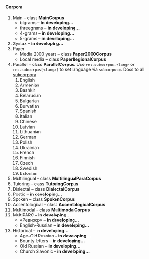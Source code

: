 #### Corpora
1. Main – class **MainCorpus**
   * bigrams – **in developing...**
   * threegrams – **in developing...**
   * 4-grams – **in developing...**
   * 5-grams – **in developing...**
1. Syntax – **in developing...**
1. Paper
   * Media 2000 years – class **Paper2000Corpus**
   * Local media – class **PaperRegionalCorpus**
1. Parallel – class **ParallelCorpus**. Use `rnc.subcorpus.<lang>` or 
  `rnc.subcorpus[<lang>]` to set language via `subcorpus=`. 
Docs to all [subcorpora](https://github.com/kunansy/RNC/tree/master/docs/Lexgram%20search%20params/Parallel%20Corpus) 
   1. English 
   1. Armenian
   1. Bashkir 
   1. Belarusian
   1. Bulgarian
   1. Buryatian
   1. Spanish
   1. Italian
   1. Chinese
   1. Latvian
   1. Lithuanian
   1. German
   1. Polish
   1. Ukrainian
   1. French
   1. Finnish
   1. Czech
   1. Swedish
   1. Estonian 
1. Multilingual – class **MultilingualParaCorpus**
1. Tutoring – class **TutoringCorpus**
1. Dialectal – class **DialectalCorpus** 
1. Poetic – **in developing...**
1. Spoken – class **SpokenCorpus**
1. Accentological – class **AccentologicalCorpus**
1. Multimodal – class **MultimodalCorpus**
1. MultiPARC – **in developing...**
   * «Ревизор» – **in developing...**
   * English-Russian – **in developing...**
1. Historical – **in developing...**
   * Age-Old Russian – **in developing...**
   * Bounty letters – **in developing...**
   * Old Russian – **in developing...**
   * Church Slavonic – **in developing...**